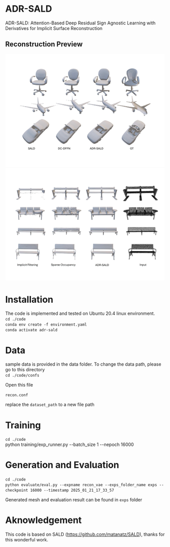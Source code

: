 # ADR-SALD
ADR-SALD: Attention-Based Deep Residual Sign Agnostic Learning with Derivatives for Implicit Surface Reconstruction 
## Reconstruction Preview
![plot](https://github.com/basher8488881/ADR-SALD/blob/main/shapenet_imgAll_1.png)
![plot](https://github.com/basher8488881/ADR-SALD/blob/main/BenchClass-Extra.png)

# Installation 
The code is implemented and tested on Ubuntu 20.4 linux environment.<br/>
``cd ./code `` <br/>
``conda env create -f environment.yaml`` <br/>
``conda activate adr-sald`` 
# Data 
sample data is provided in the data folder. To change the data path, please go to this directory <br/>
``cd ./code/confs`` <br/>

Open this file <br/>

``recon.conf`` <br/>

replace the ``dataset_path`` to a new file path

# Training 
``cd ./code`` <br/>
python training/exp_runner.py --batch_size 1 --nepoch 16000
# Generation and Evaluation
``cd ./code`` <br/>
``python evaluate/eval.py --expname recon_vae --exps_folder_name exps --checkpoint 16000 --timestamp 2025_01_21_17_33_57`` <br/>

Generated mesh and evaluation result can be found in ``exps`` folder 

# Aknowledgement 
This code is based on SALD (https://github.com/matanatz/SALD), thanks for this wonderful work.
